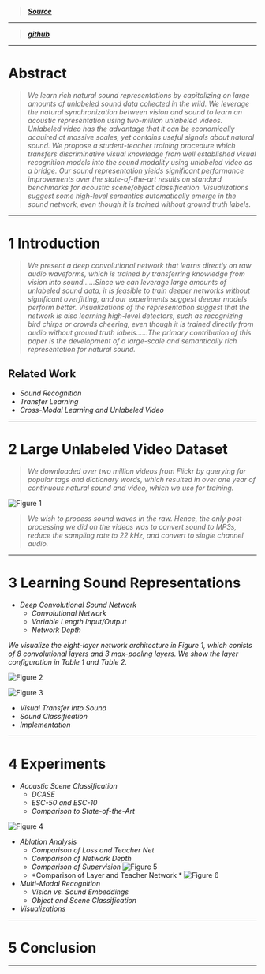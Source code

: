 > [***Source***](http://soundnet.csail.mit.edu/)

----------

> [***github***](https://github.com/cvondrick/soundnet)

----------
# Abstract

> *We learn rich natural sound representations by capitalizing on large amounts of unlabeled sound data collected in the wild. We leverage the natural synchronization between vision and sound to learn an acoustic representation using two-million unlabeled videos. Unlabeled video has the advantage that it can be economically acquired at massive scales, yet contains useful signals about natural sound. We propose a student-teacher training procedure which transfers discriminative visual knowledge from well established visual recognition models into the sound modality using unlabeled video as a bridge. Our sound representation yields significant performance improvements over the state-of-the-art results on standard benchmarks for acoustic scene/object classification. Visualizations suggest some high-level semantics automatically emerge in the sound network, even though it is trained without ground truth labels.*

----------
# 1 Introduction

> *We present a deep convolutional network that learns directly on raw audio waveforms, which is trained by transferring knowledge from vision into sound\......Since we can leverage large amounts of unlabeled sound data, it is feasible to train deeper networks without significant overfitting, and our experiments suggest deeper models perform better. Visualizations of the representation suggest that the network is also learning high-level detectors, such as recognizing bird chirps or crowds cheering, even though it is trained directly from audio without ground truth labels\......The primary contribution of this paper is the development of a large-scale and semantically rich representation for natural sound.* 

## Related Work

 - *Sound Recognition*
 - *Transfer Learning*
 - *Cross-Modal Learning and Unlabeled Video*

----------
# 2 Large Unlabeled Video Dataset

> *We downloaded over two million videos from Flickr by querying for popular tags and dictionary words, which resulted in over one year of continuous natural sound and video, which we use for training.*

![Figure 1](https://github.com/Eurus-Holmes/Research_Papers/raw/master/paper_notes/SoundNet-Learning-Sound-Representations-from-Unlabeled-Video/images/1.png)


> *We wish to process sound waves in the raw. Hence, the only post-processing we did on the videos was to convert sound to MP3s, reduce the sampling rate to 22 kHz, and convert to single channel audio.* 

----------
# 3 Learning Sound Representations

 - *Deep Convolutional Sound Network*
    - *Convolutional Network*
    - *Variable Length Input/Output*
    - *Network Depth*

*We visualize the eight-layer network architecture in Figure 1, which conists of 8 convolutional layers and 3 max-pooling layers. We show the layer configuration in Table 1 and Table 2.*

![Figure 2](https://github.com/Eurus-Holmes/Research_Papers/raw/master/paper_notes/SoundNet-Learning-Sound-Representations-from-Unlabeled-Video/images/2.png)

![Figure 3](https://github.com/Eurus-Holmes/Research_Papers/raw/master/paper_notes/SoundNet-Learning-Sound-Representations-from-Unlabeled-Video/images/3.png)

 - *Visual Transfer into Sound*
 - *Sound Classification*
 - *Implementation*

    
----------
# 4 Experiments

 - *Acoustic Scene Classification*
    - *DCASE*
    - *ESC-50 and ESC-10*
    - *Comparison to State-of-the-Art*

![Figure 4](https://github.com/Eurus-Holmes/Research_Papers/raw/master/paper_notes/SoundNet-Learning-Sound-Representations-from-Unlabeled-Video/images/4.png)

 - *Ablation Analysis*
    - *Comparison of Loss and Teacher Net*
    - *Comparison of Network Depth*
    - *Comparison of Supervision*
    ![Figure 5](https://github.com/Eurus-Holmes/Research_Papers/raw/master/paper_notes/SoundNet-Learning-Sound-Representations-from-Unlabeled-Video/images/5.png)
    - *Comparison of Layer and Teacher Network *
    ![Figure 6](https://github.com/Eurus-Holmes/Research_Papers/raw/master/paper_notes/SoundNet-Learning-Sound-Representations-from-Unlabeled-Video/images/6.png)
 - *Multi-Modal Recognition*
    - *Vision vs. Sound Embeddings*
    - *Object and Scene Classification*
 - *Visualizations*

    
----------
# 5 Conclusion

----------
